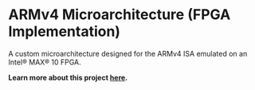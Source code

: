# ARMv4 Microarchitecture (FPGA Implementation)
 A custom microarchitecture designed for the ARMv4 ISA emulated on an Intel® MAX® 10 FPGA.

 **Learn more about this project [here](https://grantwilk.com/portfolio/armv4-microarchitecture/).**
